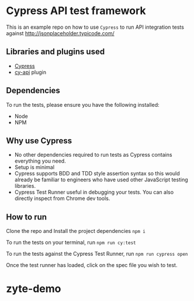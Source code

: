 # Cypress API test framework

This is an example repo on how to use `Cypress` to run API integration tests against http://jsonplaceholder.typicode.com/

## Libraries and plugins used

- [Cypress](https://www.cypress.io/)
- [cy-api](https://github.com/bahmutov/cy-api) plugin

## Dependencies

To run the tests, please ensure you have the following installed:

- Node
- NPM

## Why use Cypress

- No other dependencies required to run tests as Cypress contains everything you need.
- Setup is minimal
- Cypress supports BDD and TDD style assertion syntax so this would already be familiar to engineers who have used other JavaScript testing libraries.
- Cypress Test Runner useful in debugging your tests. You can also directly inspect from Chrome dev tools.

## How to run

Clone the repo and Install the project dependencies
`npm i`

To run the tests on your terminal, run
`npm run cy:test`

To run the tests against the Cypress Test Runner, run
`npm run cypress open`

Once the test runner has loaded, click on the spec file you wish to test.
# zyte-demo

